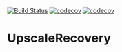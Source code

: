 [![Build Status](https://travis-ci.org/RETURN-project/UpscaleRecovery.svg?branch=master)](https://travis-ci.org/RETURN-project/UpscaleRecovery)
[![codecov](https://codecov.io/gh/RETURN-project/UpscaleRecovery/graph/badge.svg)](https://codecov.io/gh/RETURN-project/UpscaleRecovery)
[![codecov](https://img.shields.io/badge/lifecycle-experimental-orange.svg)](https://www.tidyverse.org/lifecycle/)

# UpscaleRecovery
